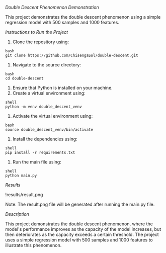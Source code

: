 *Double Descent Phenomenon Demonstration*

This project demonstrates the double descent phenomenon using a simple regression model with 500 samples and 1000 features.

*Instructions to Run the Project*

1. Clone the repository using:
```
bash
git clone https://github.com/ChisengaSol/double-descent.git
```
1. Navigate to the source directory:
```
bash
cd double-descent
```
1. Ensure that Python is installed on your machine.
2. Create a virtual environment using:
```
shell
python -m venv double_descent_venv
```
1. Activate the virtual environment using:
```
bash
source double_descent_venv/bin/activate
```
1. Install the dependencies using:
```
shell
pip install -r requirements.txt
```
1. Run the main file using:
```
shell
python main.py
```

*Results*

!results/result.png

Note: The result.png file will be generated after running the main.py file.

*Description*

This project demonstrates the double descent phenomenon, where the model's performance improves as the capacity of the model increases, but then deteriorates as the capacity exceeds a certain threshold. The project uses a simple regression model with 500 samples and 1000 features to illustrate this phenomenon.

